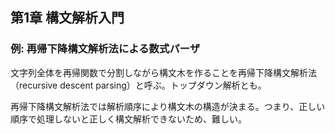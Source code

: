 ## 第1章 構文解析入門

### 例: 再帰下降構文解析法による数式パーザ

文字列全体を再帰関数で分割しながら構文木を作ることを再帰下降構文解析法（recursive descent parsing）と呼ぶ。トップダウン解析とも。

再帰下降構文解析法では解析順序により構文木の構造が決まる。つまり、正しい順序で処理しないと正しく構文解析できないため、難しい。

